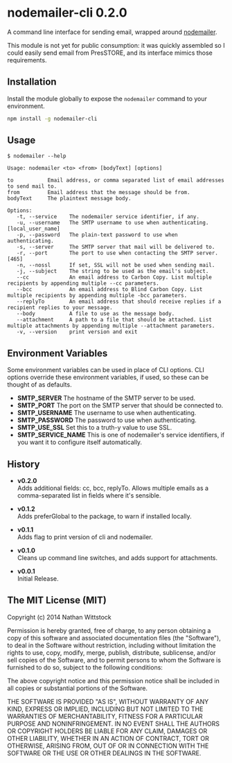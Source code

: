 # nodemailer-cli 0.2.0

A command line interface for sending email, wrapped around [nodemailer][nodemailer]. 

This module is not yet for public consumption: it was quickly assembled so I could easily send email from PresSTORE, and its interface mimics those requirements.

## Installation

Install the module globally to expose the `nodemailer` command to your environment.

```bash
npm install -g nodemailer-cli
```

## Usage

```
$ nodemailer --help

Usage: nodemailer <to> <from> [bodyText] [options]

to           Email address, or comma separated list of email addresses to send mail to.
from         Email address that the message should be from.
bodyText     The plaintext message body.

Options:
   -t, --service    The nodemailer service identifier, if any.
   -u, --username   The SMTP username to use when authenticating.  [local_user_name]
   -p, --password   The plain-text password to use when authenticating.
   -s, --server     The SMTP server that mail will be delivered to.
   -r, --port       The port to use when contacting the SMTP server.  [465]
   -n, --nossl      If set, SSL will not be used when sending mail.
   -j, --subject    The string to be used as the email's subject.
   --cc             An email address to Carbon Copy. List multiple recipients by appending multiple --cc parameters.
   --bcc            An email address to Blind Carbon Copy. List multiple recipients by appending multiple -bcc parameters.
   --replyTo        An email address that should receive replies if a recipient replies to your message.
   --body           A file to use as the message body.
   --attachment     A path to a file that should be attached. List multiple attachments by appending multiple --attachment parameters.
   -v, --version    print version and exit
```

## Environment Variables

Some environment variables can be used in place of CLI options. CLI options override these environment variables, if used, so these can be thought of as defaults.

- **SMTP_SERVER** The hostname of the SMTP server to be used.
- **SMTP_PORT** The port on the SMTP server that should be connected to.
- **SMTP_USERNAME** The username to use when authenticating.
- **SMTP_PASSWORD** The password to use when authenticating.
- **SMTP_USE_SSL** Set this to a truth-y value to use SSL.
- **SMTP_SERVICE_NAME** This is one of nodemailer's service identifiers, if you want it to configure itself automatically.


## History

- **v0.2.0**  
Adds additional fields: cc, bcc, replyTo. Allows multiple emails as a comma-separated list in fields where it's sensible.

- **v0.1.2**  
Adds preferGlobal to the package, to warn if installed locally.

- **v0.1.1**  
Adds flag to print version of cli and nodemailer.

- **v0.1.0**  
Cleans up command line switches, and adds support for attachments.

- **v0.0.1**  
Initial Release.



[nodemailer]: https://github.com/andris9/Nodemailer

## The MIT License (MIT)

Copyright (c) 2014 Nathan Wittstock

Permission is hereby granted, free of charge, to any person obtaining a copy of
this software and associated documentation files (the "Software"), to deal in
the Software without restriction, including without limitation the rights to
use, copy, modify, merge, publish, distribute, sublicense, and/or sell copies of
the Software, and to permit persons to whom the Software is furnished to do so,
subject to the following conditions:

The above copyright notice and this permission notice shall be included in all
copies or substantial portions of the Software.

THE SOFTWARE IS PROVIDED "AS IS", WITHOUT WARRANTY OF ANY KIND, EXPRESS OR
IMPLIED, INCLUDING BUT NOT LIMITED TO THE WARRANTIES OF MERCHANTABILITY, FITNESS
FOR A PARTICULAR PURPOSE AND NONINFRINGEMENT. IN NO EVENT SHALL THE AUTHORS OR
COPYRIGHT HOLDERS BE LIABLE FOR ANY CLAIM, DAMAGES OR OTHER LIABILITY, WHETHER
IN AN ACTION OF CONTRACT, TORT OR OTHERWISE, ARISING FROM, OUT OF OR IN
CONNECTION WITH THE SOFTWARE OR THE USE OR OTHER DEALINGS IN THE SOFTWARE.
